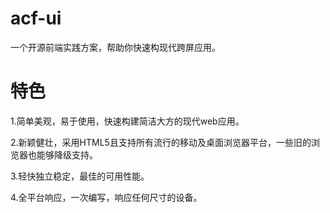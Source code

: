 acf-ui
======

一个开源前端实践方案，帮助你快速构现代跨屏应用。

特色
======
1.简单美观，易于使用，快速构建简洁大方的现代web应用。

2.新颖健壮，采用HTML5且支持所有流行的移动及桌面浏览器平台，一些旧的浏览器也能够降级支持。

3.轻快独立稳定，最佳的可用性能。

4.全平台响应，一次编写，响应任何尺寸的设备。
